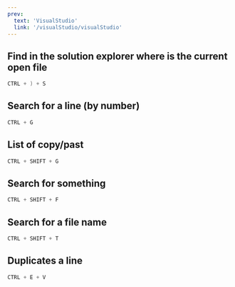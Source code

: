 ```yaml
---
prev:
  text: 'VisualStudio'
  link: '/visualStudio/visualStudio'
---
```

## Find in the solution explorer where is the current open file
```ps1
CTRL + ) + S
```

## Search for a line (by number)
```ps1
CTRL + G
```

## List of copy/past
```ps1
CTRL + SHIFT + G
```

## Search for something
```ps1
CTRL + SHIFT + F
```

## Search for a file name
```ps1
CTRL + SHIFT + T
```

## Duplicates a line
```ps1
CTRL + E + V
```
